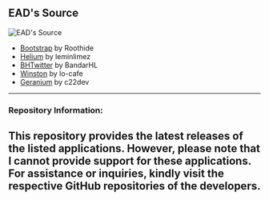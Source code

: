 ## EAD's Source

![EAD's Source](https://cdn.discordapp.com/attachments/1019354023163351050/1196130674101465129/4x.png)

- [Bootstrap](https://github.com/roothide/Bootstrap) by Roothide
- [Helium](https://github.com/leminlimez/Helium) by leminlimez
- [BHTwitter](https://github.com/BandarHL/BHTwitter) by BandarHL
- [Winston](https://github.com/lo-cafe/winston) by lo-cafe
- [Geranium](https://github.com/c22dev/Geranium) by c22dev

---
### Repository Information:

This repository provides the latest releases of the listed applications. However, please note that I cannot provide support for these applications. For assistance or inquiries, kindly visit the respective GitHub repositories of the developers.
---
